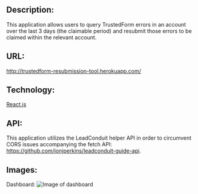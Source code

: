 ## **Description**:
This application allows users to query TrustedForm errors in an account over the last 3 days (the claimable period) and resubmit those errors to be claimed within the relevant account. 

## **URL**: 
http://trustedform-resubmission-tool.herokuapp.com/

## **Technology**:
[React.js](https://facebook.github.io/react/)

## **API**: 
This application utilizes the LeadConduit helper API in order to circumvent CORS issues accompanying the fetch API: https://github.com/jonjperkins/leadconduit-guide-api. 

## **Images**:
Dashboard:
![Image of dashboard](https://imgur.com/a/idAC0)